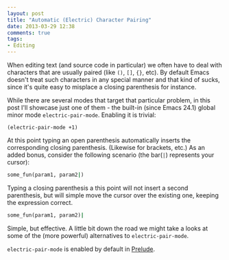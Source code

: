 ```yaml
---
layout: post
title: "Automatic (Electric) Character Pairing"
date: 2013-03-29 12:38
comments: true
tags:
- Editing
---
```


When editing text (and source code in particular) we often have to
deal with characters that are usually paired (like `()`, `[]`, `{}`,
etc). By default Emacs doesn't treat such characters in any special
manner and that kind of sucks, since it's quite easy to misplace a
closing parenthesis for instance.

While there are several modes that target that particular problem, in
this post I'll showcase just one of them - the built-in (since
Emacs 24.1) global minor mode `electric-pair-mode`. Enabling it is trivial:

``` elisp
(electric-pair-mode +1)
```

At this point typing an open parenthesis automatically inserts the
corresponding closing parenthesis. (Likewise for brackets, etc.)  As
an added bonus, consider the following scenario (the bar(`|`)
represents your cursor):

``` ruby
some_fun(param1, param2|)
```

Typing a closing parenthesis a this point will not insert a second
parenthesis, but will simple move the cursor over the existing one,
keeping the expression correct.

``` ruby
some_fun(param1, param2)|
```

Simple, but effective. A little bit down the road we might take a
looks at some of the (more powerful) alternatives to
`electric-pair-mode`.

`electric-pair-mode` is enabled by default in
[Prelude](https://github.com/bbatsov/prelude).
